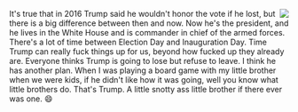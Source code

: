 <img src="http://scripting.com/images/2020/09/25/sorry.png" border="0" align="right">It's true that in 2016 Trump said he wouldn't honor the vote if he lost, but there is a big difference between then and now. Now he's the president, and he lives in the White House and is commander in chief of the armed forces. There's a lot of time between Election Day and Inauguration Day. Time Trump can really fuck things up for us, beyond how fucked up they already are. Everyone thinks Trump is going to lose but refuse to leave. I think he has another plan. When I was playing a board game with my little brother when we were kids, if he didn't like how it was going, well you know what little brothers do. That's Trump. A little snotty ass little brother if there ever was one. :smile:
